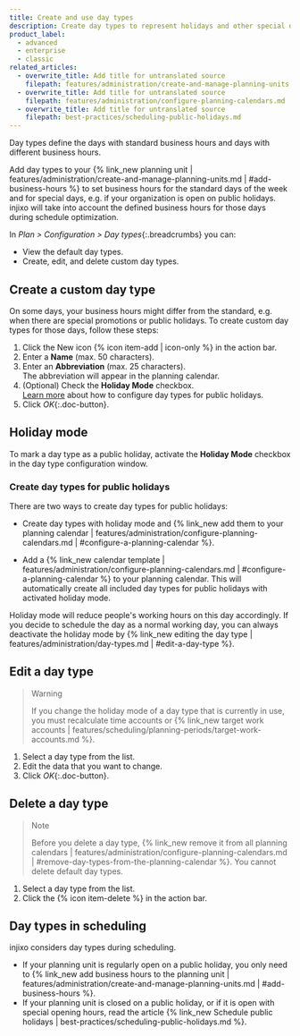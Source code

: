 ```yaml
---
title: Create and use day types
description: Create day types to represent holidays and other special days that change your business hours.
product_label:
  - advanced
  - enterprise
  - classic
related_articles:
  - overwrite_title: Add title for untranslated source
    filepath: features/administration/create-and-manage-planning-units.md
  - overwrite_title: Add title for untranslated source
    filepath: features/administration/configure-planning-calendars.md
  - overwrite_title: Add title for untranslated source
    filepath: best-practices/scheduling-public-holidays.md
---
```


Day types define the days with standard business hours and days with different business hours.

Add day types to your {% link_new planning unit | features/administration/create-and-manage-planning-units.md | #add-business-hours %} to set business hours for the standard days of the week and for special days, e.g. if your organization is open on public holidays. injixo will take into account the defined business hours for those days during schedule optimization.

In _Plan > Configuration > Day types_{:.breadcrumbs} you can:

- View the default day types.
- Create, edit, and delete custom day types.

## Create a custom day type

On some days, your business hours might differ from the standard, e.g. when there are special promotions or public holidays. To create custom day types for those days, follow these steps:

1. Click the New icon {% icon item-add | icon-only %} in the action bar.
2. Enter a **Name** (max. 50 characters).
3. Enter an **Abbreviation** (max. 25 characters).  
   The abbreviation will appear in the planning calendar.
4. (Optional) Check the **Holiday Mode** checkbox.<br>[Learn more](#holiday-mode) about how to configure day types for public holidays.
5. Click _OK_{:.doc-button}.

## Holiday mode

To mark a day type as a public holiday, activate the **Holiday Mode** checkbox in the day type configuration window.

### Create day types for public holidays

There are two ways to create day types for public holidays:

- Create day types with holiday mode and {% link_new add them to your planning calendar | features/administration/configure-planning-calendars.md | #configure-a-planning-calendar %}.

- Add a {% link_new calendar template | features/administration/configure-planning-calendars.md | #configure-a-planning-calendar %} to your planning calendar. This will automatically create all included day types for public holidays with activated holiday mode.

Holiday mode will reduce people's working hours on this day accordingly. If you decide to schedule the day as a normal working day, you can always deactivate the holiday mode by {% link_new editing the day type | features/administration/day-types.md | #edit-a-day-type %}.

## Edit a day type

> Warning
>
> If you change the holiday mode of a day type that is currently in use, you must recalculate time accounts or {% link_new target work accounts | features/scheduling/planning-periods/target-work-accounts.md %}.

1. Select a day type from the list.
2. Edit the data that you want to change.
3. Click _OK_{:.doc-button}.

## Delete a day type

> Note
>
> Before you delete a day type, {% link_new remove it from all planning calendars | features/administration/configure-planning-calendars.md | #remove-day-types-from-the-planning-calendar %}. You cannot delete default day types.

1. Select a day type from the list.
2. Click the {% icon item-delete %} in the action bar.

## Day types in scheduling

injixo considers day types during scheduling.

- If your planning unit is regularly open on a public holiday, you only need to {% link_new add business hours to the planning unit | features/administration/create-and-manage-planning-units.md | #add-business-hours %}.
- If your planning unit is closed on a public holiday, or if it is open with special opening hours, read the article {% link_new Schedule public holidays | best-practices/scheduling-public-holidays.md %}.
